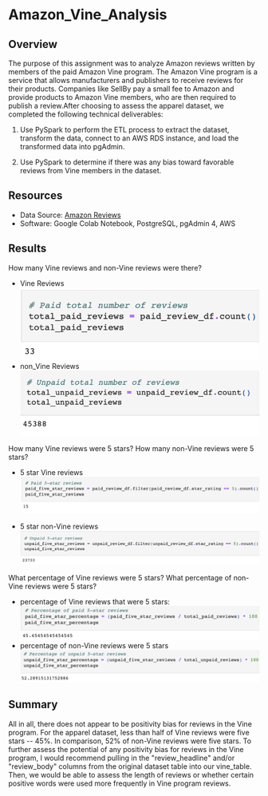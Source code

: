 # Amazon_Vine_Analysis

## Overview

The purpose of this assignment was to analyze Amazon reviews written by members of the paid Amazon Vine program. The Amazon Vine program is a service that allows manufacturers and publishers to receive reviews for their products. Companies like SellBy pay a small fee to Amazon and provide products to Amazon Vine members, who are then required to publish a review.After choosing to assess the apparel dataset, we completed the following technical deliverables:

1) Use PySpark to perform the ETL process to extract the dataset, transform the data, connect to an AWS RDS instance, and load the transformed data into pgAdmin. 

2) Use PySpark to determine if there was any bias toward favorable reviews from Vine members in the dataset. 

## Resources
- Data Source: [Amazon Reviews](https://s3.amazonaws.com/amazon-reviews-pds/tsv/index.txt)
- Software: Google Colab Notebook, PostgreSQL, pgAdmin 4, AWS


## Results

How many Vine reviews and non-Vine reviews were there?
- Vine Reviews
![vine_reviews](https://github.com/MichaelaAnastasiaAustin/Amazon_Vine_Analysis/blob/main/images/total_paid_reviews.png)
- non_Vine Reviews
![non_vine_reviews](https://github.com/MichaelaAnastasiaAustin/Amazon_Vine_Analysis/blob/main/images/total_unpaid_reviews.png)

How many Vine reviews were 5 stars? How many non-Vine reviews were 5 stars?
- 5 star Vine reviews
![paid_5star](https://github.com/MichaelaAnastasiaAustin/Amazon_Vine_Analysis/blob/main/images/paid_5star.png)

- 5 star non-Vine reviews
![unpaid_5star](https://github.com/MichaelaAnastasiaAustin/Amazon_Vine_Analysis/blob/main/images/unpaid_5star.png)

What percentage of Vine reviews were 5 stars? What percentage of non-Vine reviews were 5 stars?
- percentage of Vine reviews that were 5 stars:
![percent_paid_5star](https://github.com/MichaelaAnastasiaAustin/Amazon_Vine_Analysis/blob/main/images/percentage_paid_5star.png)
- percentage of non-Vine reviews were 5 stars
![percent_unpaid_5star](https://github.com/MichaelaAnastasiaAustin/Amazon_Vine_Analysis/blob/main/images/percentage_unpaid_5star.png)

## Summary
All in all, there does not appear to be positivity bias for reviews in the Vine program. For the apparel dataset, less than half of Vine reviews were five stars -- 45%. In comparison, 52% of non-Vine reviews were five stars. To further assess the potential of any positivity bias for reviews in the Vine program, I would recommend pulling in the "review_headline" and/or "review_body" columns from the original dataset table into our vine_table. Then, we would be able to assess the length of reviews or whether certain positive words were used more frequently in Vine program reviews.

